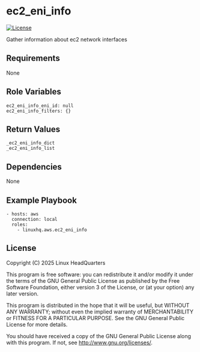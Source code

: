 # ec2\_eni\_info

[![License](https://img.shields.io/badge/license-GPLv3-lightgreen)](https://www.gnu.org/licenses/gpl-3.0.en.html#license-text)

Gather information about ec2 network interfaces

## Requirements

None

## Role Variables

    ec2_eni_info_eni_id: null
    ec2_eni_info_filters: {}

## Return Values

    _ec2_eni_info_dict
    _ec2_eni_info_list

## Dependencies

None

## Example Playbook

    - hosts: aws
      connection: local
      roles:
        - linuxhq.aws.ec2_eni_info

## License

Copyright (C) 2025 Linux HeadQuarters

This program is free software: you can redistribute it and/or modify
it under the terms of the GNU General Public License as published by
the Free Software Foundation, either version 3 of the License, or
(at your option) any later version.

This program is distributed in the hope that it will be useful,
but WITHOUT ANY WARRANTY; without even the implied warranty of
MERCHANTABILITY or FITNESS FOR A PARTICULAR PURPOSE. See the
GNU General Public License for more details.

You should have received a copy of the GNU General Public License
along with this program. If not, see <http://www.gnu.org/licenses/>.
